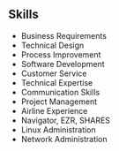 ## Skills
* Business Requirements
* Technical Design
* Process Improvement
* Software Development
* Customer Service	
* Technical Expertise
* Communication Skills
* Project Management
* Airline Experience
* Navigator, EZR, SHARES
* Linux Administration
* Network Administration



  